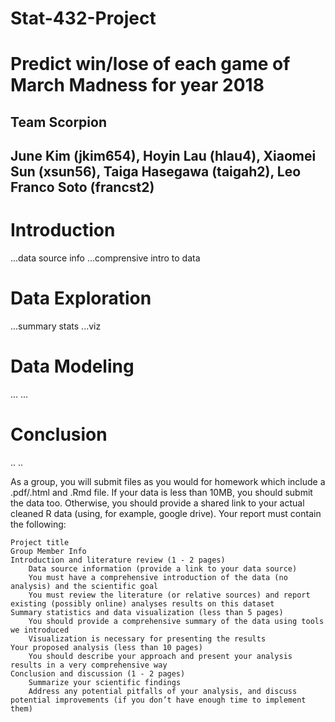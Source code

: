# Stat-432-Project

# Predict win/lose of each game of March Madness for year 2018
## Team Scorpion
## June Kim (jkim654), Hoyin Lau (hlau4), Xiaomei Sun (xsun56), Taiga Hasegawa (taigah2), Leo Franco Soto (francst2)

# Introduction 
...data source info
...comprensive intro to data

# Data Exploration
...summary stats
...viz

# Data Modeling 
...
...

# Conclusion
..
..


As a group, you will submit files as you would for homework which include a .pdf/.html and .Rmd file. If your data is less than 10MB, you should submit the data too. Otherwise, you should provide a shared link to your actual cleaned R data (using, for example, google drive). Your report must contain the following:

    Project title
    Group Member Info
    Introduction and literature review (1 - 2 pages)
        Data source information (provide a link to your data source)
        You must have a comprehensive introduction of the data (no analysis) and the scientific goal
        You must review the literature (or relative sources) and report existing (possibly online) analyses results on this dataset
    Summary statistics and data visualization (less than 5 pages)
        You should provide a comprehensive summary of the data using tools we introduced
        Visualization is necessary for presenting the results
    Your proposed analysis (less than 10 pages)
        You should describe your approach and present your analysis results in a very comprehensive way
    Conclusion and discussion (1 - 2 pages)
        Summarize your scientific findings
        Address any potential pitfalls of your analysis, and discuss potential improvements (if you don’t have enough time to implement them)

